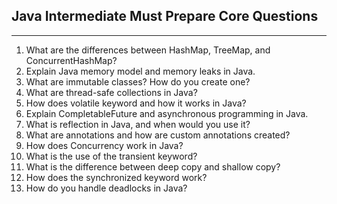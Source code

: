 ## Java Intermediate Must Prepare Core Questions

---
1. What are the differences between HashMap, TreeMap, and ConcurrentHashMap?
2. Explain Java memory model and memory leaks in Java.
3. What are immutable classes? How do you create one?
4. What are thread-safe collections in Java?
5. How does volatile keyword and how it works in Java?
6. Explain CompletableFuture and asynchronous programming in Java.
7. What is reflection in Java, and when would you use it?
8. What are annotations and how are custom annotations created?
9. How does Concurrency work in Java?
10. What is the use of the transient keyword?
11. What is the difference between deep copy and shallow copy?
12. How does the synchronized keyword work?
13. How do you handle deadlocks in Java?